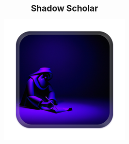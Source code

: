<h1 align="center">Shadow Scholar</h1>
<p align="center">
    <img src="res/shadow-scholar.png" width="400" height="400" align="center" />
</p>
